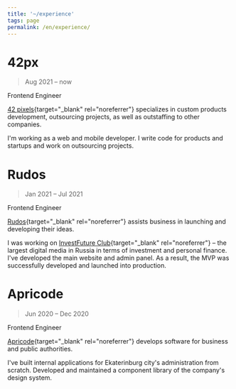 ```yaml
---
title: '~/experience'
tags: page
permalink: /en/experience/
---
```


# 42px

> Aug 2021 – now

Frontend Engineer

[42 pixels](https://42px.ru/){target="_blank" rel="noreferrer"} specializes in custom products development, outsourcing projects, as well as outstaffing to other companies.

I'm working as a web and mobile developer. I write code for products and startups and work on outsourcing projects.

# Rudos

> Jan 2021 – Jul 2021

Frontend Engineer

[Rudos](https://rudos.tech/){target="_blank" rel="noreferrer"} assists business in launching and developing their ideas.

I was working on [InvestFuture Club](https://plus.investfuture.club/){target="_blank" rel="noreferrer"} – the largest digital media in Russia in terms of investment and personal finance. I've developed the main website and admin panel. As a result, the MVP was successfully developed and launched into production.

# Apricode

> Jun 2020 – Dec 2020

Frontend Engineer

[Apricode](https://apri-code.ru/){target="_blank" rel="noreferrer"} develops software for business and public authorities.

I've built internal applications for Ekaterinburg city's administration from scratch. Developed and maintained a component library of the company's design system.
